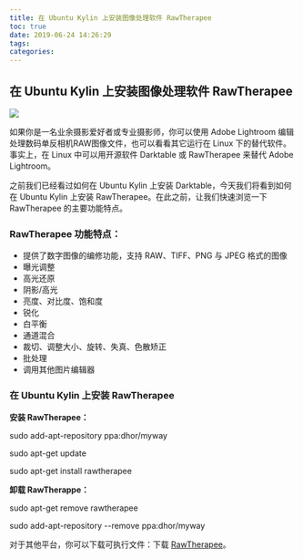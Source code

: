 ```yaml
---
title: 在 Ubuntu Kylin 上安装图像处理软件 RawTherapee
toc: true
date: 2019-06-24 14:26:29
tags:
categories:
---
```






## 在 Ubuntu Kylin 上安装图像处理软件 RawTherapee

![](http://www.ubuntukylin.com/upload/201603/1457316823398754.png)

如果你是一名业余摄影爱好者或专业摄影师，你可以使用 Adobe Lightroom 编辑处理数码单反相机RAW图像文件，也可以看看其它运行在 Linux 下的替代软件。事实上，在 Linux 中可以用开源软件 Darktable 或 RawTherapee 来替代 Adobe Lightroom。

之前我们已经看过如何在 Ubuntu Kylin 上安装 Darktable，今天我们将看到如何在 Ubuntu Kylin 上安装 RawTherapee。在此之前，让我们快速浏览一下 RawTherapee 的主要功能特点。

### RawTherapee 功能特点：

 * 提供了数字图像的编修功能，支持 RAW、TIFF、PNG 与 JPEG 格式的图像
 * 曝光调整
 * 高光还原
 * 阴影/高光
 * 亮度、对比度、饱和度
 * 锐化
 * 白平衡
 * 通道混合
 * 裁切、调整大小、旋转、失真、色散矫正
 * 批处理
 * 调用其他图片编辑器

### 在 Ubuntu Kylin 上安装 RawTherapee

**安装 RawTherapee：**

sudo add-apt-repository ppa:dhor/myway

sudo apt-get update

sudo apt-get install rawtherapee

**卸载 RawTherappe：**

sudo apt-get remove rawtherapee

sudo add-apt-repository --remove ppa:dhor/myway

对于其他平台，你可以下载可执行文件：下载 [RawTherapee](http://rawtherapee.com/downloads)。
